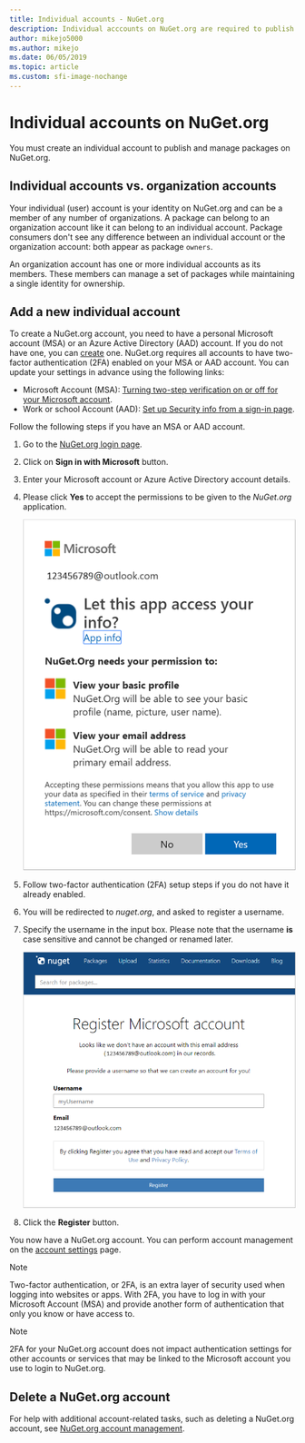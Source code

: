 ```yaml
---
title: Individual accounts - NuGet.org
description: Individual acccounts on NuGet.org are required to publish packages
author: mikejo5000
ms.author: mikejo
ms.date: 06/05/2019
ms.topic: article
ms.custom: sfi-image-nochange
---
```


# Individual accounts on NuGet.org

You must create an individual account to publish and manage packages on NuGet.org.

## Individual accounts vs. organization accounts

Your individual (user) account is your identity on NuGet.org and can be a member of any number of organizations. A package can belong to an organization account like it can belong to an individual account. Package consumers don't see any difference between an individual account or the organization account: both appear as package `owners`.

An organization account has one or more individual accounts as its members. These members can manage a set of packages while maintaining a single identity for ownership.

## Add a new individual account

To create a NuGet.org account, you need to have a personal Microsoft account (MSA) or an Azure Active Directory (AAD) account. If you do not have one, you can [create](https://signup.live.com) one. NuGet.org requires all accounts to have two-factor authentication (2FA) enabled on your MSA or AAD account. You can update your settings in advance using the following links:

* Microsoft Account (MSA): [Turning two-step verification on or off for your Microsoft account](https://support.microsoft.com/account-billing/turning-two-step-verification-on-or-off-for-your-microsoft-account-b1a56fc2-caf3-a5a1-f7e3-4309e99987ca).
* Work or school Account (AAD): [Set up Security info from a sign-in page](https://support.microsoft.com/account-billing/set-up-security-info-from-a-sign-in-page-28180870-c256-4ebf-8bd7-5335571bf9a8).

Follow the following steps if you have an MSA or AAD account.

1. Go to the [NuGet.org login page](https://www.nuget.org/users/account/LogOn).

1. Click on **Sign in with Microsoft** button.

1. Enter your Microsoft account or Azure Active Directory account details.

1. Please click **Yes** to accept the permissions to be given to the *NuGet.org* application.

   ![Giving permissions to NuGet.org](media/nuget-org-permissions.png)

1. Follow two-factor authentication (2FA) setup steps if you do not have it already enabled.

1. You will be redirected to *nuget.org*, and asked to register a username.

1. Specify the username in the input box. Please note that the username **is** case sensitive and cannot be changed or renamed later.

   ![Specify a username on NuGet.org](media/nuget-org-register.png) 

1. Click the **Register** button.

You now have a NuGet.org account. You can perform account management on the [account settings](https://www.nuget.org/account) page.

> [!Note]
> Two-factor authentication, or 2FA, is an extra layer of security used when logging into websites or apps. With 2FA, you have to log in with your Microsoft Account (MSA) and provide another form of authentication that only you know or have access to.

> [!Note]
> 2FA for your NuGet.org account does not impact authentication settings for other accounts or services that may be linked to the Microsoft account you use to login to NuGet.org.

## Delete a NuGet.org account

For help with additional account-related tasks, such as deleting a NuGet.org account, see [NuGet.org account management](/nuget/nuget-org/nuget-org-faq#nuget.org-account-management).
